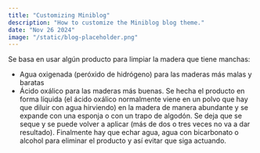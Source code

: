 ```yaml
---
title: "Customizing Miniblog"
description: "How to customize the Miniblog blog theme."
date: "Nov 26 2024"
image: "/static/blog-placeholder.png"  
---
```


Se basa en usar algún producto para limpiar la madera que tiene manchas:
- Agua oxigenada (peróxido de hidrógeno) para las maderas más malas y baratas
- Ácido oxálico para las maderas más buenas.
Se hecha el producto en forma líquida (el ácido oxálico normalmente viene en un polvo que hay que diluir con agua hirviendo) en la madera de manera abundante y se expande con una esponja o con un trapo de algodón. Se deja que se seque y se puede volver a aplicar (más de dos o tres veces no va a dar resultado).
Finalmente hay que echar agua, agua con bicarbonato o alcohol para eliminar el producto y así evitar que siga actuando.
